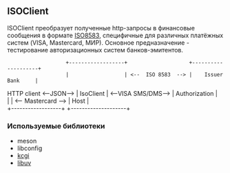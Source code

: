 ## ISOClient

ISOClient преобразует полученные http-запросы в финансовые сообщения в формате [ISO8583](https://en.wikipedia.org/wiki/ISO_8583), специфичные для различных платёжных систем (VISA, Mastercard, МИР). Основное предназначение - тестирование авторизационных систем банков-эмитентов.

                       +------------------+                    +--------------------+
                       |                  | <--  ISO 8583  --> |    Issuer Bank     |
HTTP client <--JSON--> |    IsoClient     | <--VISA SMS/DMS--> |   Authorization    |  
                       |                  | <-- Mastercard --> |        Host        |  
                       +------------------+                    +--------------------+

### Используемые библиотеки
* meson
* libconfig
* [kcgi](https://kristaps.bsd.lv/kcgi/)
* [libuv](http://libuv.org/)